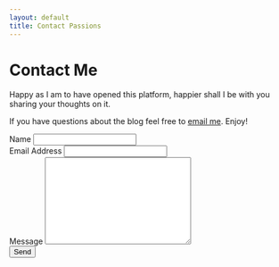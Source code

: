 ```yaml
---
layout: default
title: Contact Passions
---
```


<div id="contact">
  <h1 class="pageTitle">Contact Me</h1>
  <div class="contactContent">
    <p class="intro">Happy as I am to have opened this platform, happier shall I be with you sharing your thoughts on it.</p>
    <p>If you have questions about the blog feel free to <a href="mailto:rashik.nandalover@gmail.com">email me</a>. Enjoy!</p>
  </div>
  <form id="gform" action="https://script.google.com/macros/s/AKfycbxD_cDGk1Ik1IdkYkW09ox-VLJPAhpncp7lqS08OlshMa7hWHH7/exec" method="POST">
    <label for="name">Name</label>
    <input type="text" id="name" name="name" class="full-width"><br>
    <label for="email">Email Address</label>
    <input type="email" id="email" name="email" class="full-width"><br>
    <label for="message">Message</label>
    <textarea name="message" id="message" cols="30" rows="10" class="full-width"></textarea><br>
    <input type="hidden" name="color" value="blue">
    <input type="submit" value="Send" class="button">
  </form>

  <!-- Customise the Thankyou Message People See when they submit the form: -->
  <div style="display:none;" id="thankyou_message">
    <h2><em>Thanks</em> for contacting!
      You shall be got back to soon!</h2>
  </div>

  <!-- Submit the Form to Google Using "AJAX"
  <script data-cfasync="false" type="text/javascript"
  src="https://cdn.rawgit.com/dwyl/html-form-send-email-via-google-script-without-server/master/form-submission-handler.js"></script>-->
</div>
